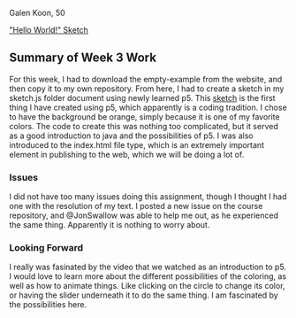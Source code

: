 Galen Koon, 50

["Hello World!" Sketch](https://galen-koon.github.io/120-Work/hw-3/)

## Summary of Week 3 Work
For this week, I had to download the empty-example from the website, and then copy it to my own repository. From here, I had to create a sketch in my sketch.js folder document using newly learned p5. This [sketch](https://galen-koon.github.io/120-Work/hw-3/) is the first thing I have created using p5, which apparently is a coding tradition.  I chose to have the background be orange, simply because it is one of my favorite colors. The code to create this was nothing too complicated, but it served as a good introduction to java and the possibilities of p5. I was also introduced to the index.html file type, which is an extremely important element in publishing to the web, which we will be doing a lot of.

### Issues
I did not have too many issues doing this assignment, though I thought I had one with the resolution of my text. I posted a new issue on the course repository, and @JonSwallow was able to help me out, as he experienced the same thing. Apparently it is nothing to worry about.

### Looking Forward
I really was fasinated by the video that we watched as an introduction to p5. I would love to learn more about the different possibilities of the coloring, as well as how to animate things.  Like clicking on the circle to change its color, or having the slider underneath it to do the same thing.  I am fascinated by the possibilities here.  
